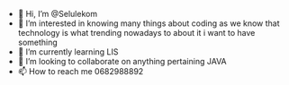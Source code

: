 - 👋 Hi, I’m @Selulekom
- 👀 I’m interested in knowing many things about coding as we know that technology is what trending nowadays to about it i want to have something
- 🌱 I’m currently learning LIS
- 💞️ I’m looking to collaborate on anything pertaining JAVA
- 📫 How to reach me 0682988892

<!---
Selulekom/Selulekom is a ✨ special ✨ repository because its `README.md` (this file) appears on your GitHub profile.
You can click the Preview link to take a look at your changes.
--->
